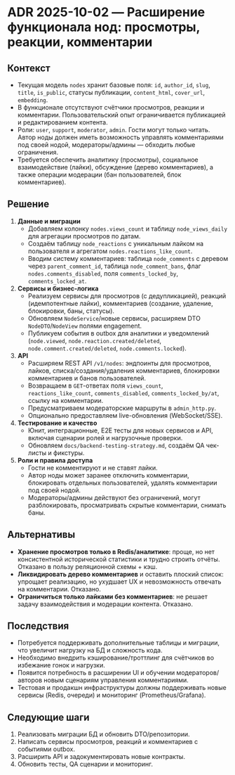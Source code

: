 ﻿# ADR 2025-10-02 — Расширение функционала нод: просмотры, реакции, комментарии

## Контекст

- Текущая модель `nodes` хранит базовые поля: `id`, `author_id`, `slug`, `title`, `is_public`, статусы публикации, `content_html`, `cover_url`, `embedding`.
- В функционале отсутствуют счётчики просмотров, реакции и комментарии. Пользовательский опыт ограничивается публикацией и редактированием контента.
- Роли: `user`, `support`, `moderator`, `admin`. Гости могут только читать. Автор ноды должен иметь возможность управлять комментариями под своей нодой, модераторы/админы — обходить любые ограничения.
- Требуется обеспечить аналитику (просмотры), социальное взаимодействие (лайки), обсуждение (дерево комментариев), а также операции модерации (бан пользователей, блок комментариев).

## Решение

1. **Данные и миграции**
   - Добавляем колонку `nodes.views_count` и таблицу `node_views_daily` для агрегации просмотров по датам.
   - Создаём таблицу `node_reactions` с уникальным лайком на пользователя и агрегатом `nodes.reactions_like_count`.
   - Вводим систему комментариев: таблица `node_comments` с деревом через `parent_comment_id`, таблица `node_comment_bans`, флаг `nodes.comments_disabled`, поля `comments_locked_by`, `comments_locked_at`.
2. **Сервисы и бизнес-логика**
   - Реализуем сервисы для просмотров (с дедупликацией), реакций (идемпотентные лайки), комментариев (создание, удаление, блокировки, баны, статусы).
   - Обновляем `NodeService`/новые сервисы, расширяем DTO `NodeDTO`/`NodeView` полями engagement.
   - Публикуем события в outbox для аналитики и уведомлений (`node.viewed`, `node.reaction.created/deleted`, `node.comment.created/deleted`, `node.comments.locked`).
3. **API**
   - Расширяем REST API `/v1/nodes`: эндпоинты для просмотров, лайков, списка/создания/удаления комментариев, блокировки комментариев и банов пользователей.
   - Возвращаем в `GET`-ответах поля `views_count`, `reactions_like_count`, `comments_disabled`, `comments_locked_by/at`, ссылку на комментарии.
   - Предусматриваем модераторские маршруты в `admin_http.py`.
   - Опционально предоставляем live-обновления (WebSocket/SSE).
4. **Тестирование и качество**
   - Юнит, интеграционные, E2E тесты для новых сервисов и API, включая сценарии ролей и нагрузочные проверки.
   - Обновляем `docs/backend-testing-strategy.md`, создаём QA чек-листы и фикстуры.
5. **Роли и правила доступа**
   - Гости не комментируют и не ставят лайки.
   - Автор ноды может заранее отключить комментарии, блокировать отдельных пользователей, удалять комментарии под своей нодой.
   - Модераторы/админы действуют без ограничений, могут разблокировать, просматривать скрытые комментарии, снимать баны.

## Альтернативы

- **Хранение просмотров только в Redis/аналитике**: проще, но нет консистентной исторической статистики и трудно строить отчёты. Отказано в пользу реляционной схемы + кэш.
- **Ликвидировать дерево комментариев** и оставить плоский список: упрощает реализацию, но ухудшает UX и невозможность отвечать на комментарии. Отказано.
- **Ограничиться только лайками без комментариев**: не решает задачу взаимодействия и модерации контента. Отказано.

## Последствия

- Потребуется поддерживать дополнительные таблицы и миграции, что увеличит нагрузку на БД и сложность кода.
- Необходимо внедрить кэширование/троттлинг для счётчиков во избежание гонок и нагрузки.
- Появится потребность в расширении UI и обучении модераторов/авторов новым сценариям управления комментариями.
- Тестовая и продакшн инфраструктуры должны поддерживать новые сервисы (Redis, очереди) и мониторинг (Prometheus/Grafana).

## Следующие шаги

1. Реализовать миграции БД и обновить DTO/репозитории.
2. Написать сервисы просмотров, реакций и комментариев с событиями outbox.
3. Расширить API и задокументировать новые контракты.
4. Обновить тесты, QA сценарии и мониторинг.
